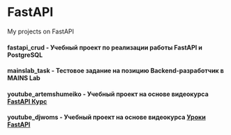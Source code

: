 # FastAPI

My projects on FastAPI

#### fastapi_crud - Учебный проект по реализации работы FastAPI и PostgreSQL
#### mainslab_task - Тестовое задание на позицию Backend-разработчик в MAINS Lab
#### youtube_artemshumeiko - Учебный проект на основе видеокурса [FastAPI Курс](https://www.youtube.com/playlist?list=PLeLN0qH0-mCVQKZ8-W1LhxDcVlWtTALCS)
#### youtube_djwoms - Учебный проект на основе видеокурса [Уроки FastAPI](https://www.youtube.com/playlist?list=PLaED5GKTiQG8GW5Rv2hf3tRS-d9t9liUt)
